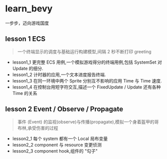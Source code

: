 # learn_bevy
一步步，迈向游戏国度

## lesson 1 ECS 

> 一个终端显示的调度与基础运行构建模型,间隔 2 秒不断打印 greeting

- lesson1_1 更完整 ECS 用例,一个模拟游戏得分的终端用例,包括 SystemSet 对 Update 的细分.
- lesson1_2 计时器的应用,一个文本进度报告终端. 
- lesson1_3 在同一环境中两个 Sprite 分别互不影响的应用 Time<Real> 与 Time<Virtual> 速度.
- lesson1_4 在控制台用短字符交互,描述一个 FixedUpdate / Update 还有各种 Time 的关系
  
  
## lesson 2 Event / Observe / Propagate

> 事件 (Event) 的监视(observe)与传播(propagate),模拟一个身着盔甲的哥布林,承受伤害的过程

- lesson2_1 每个 system 都有一个 Local<T> 局布变量
- lesson2_2 component 与 resource 变更侦测
- lesson2_3 component hook,组件的 "勾子"


